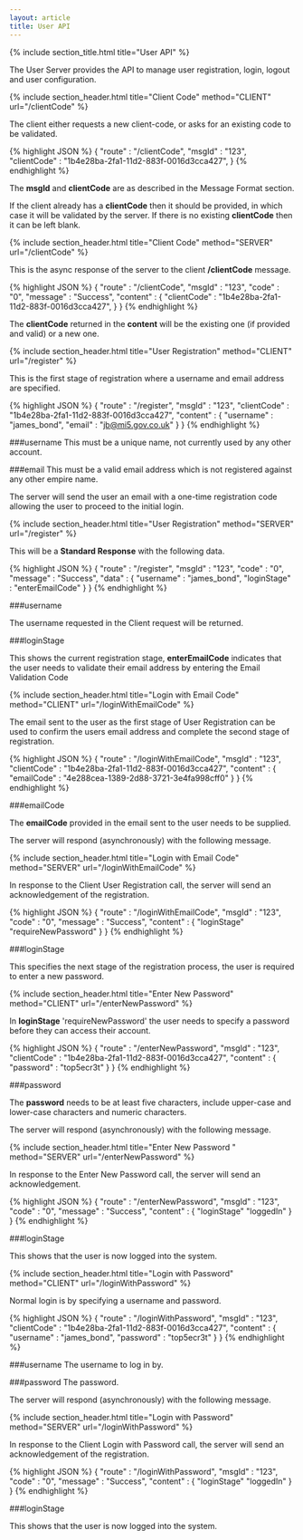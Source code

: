 ```yaml
---
layout: article
title: User API
---
```


{% include section_title.html title="User API" %}

The User Server provides the API to manage user registration, login, logout
and user configuration.



{% include section_header.html title="Client Code" method="CLIENT" url="/clientCode" %}

The client either requests a new client-code, or asks for an existing code to
be validated.

{% highlight JSON %}
{
  "route"           : "/clientCode",
  "msgId"           : "123",
  "clientCode"      : "1b4e28ba-2fa1-11d2-883f-0016d3cca427",
}
{% endhighlight %}

The **msgId** and **clientCode** are as described in the Message Format section.

If the client already has a **clientCode** then it should be provided, in which case
it will be validated by the server. If there is no existing **clientCode** then it
can be left blank.



{% include section_header.html title="Client Code" method="SERVER" url="/clientCode" %}

This is the async response of the server to the client **/clientCode** message.

{% highlight JSON %}
{
  "route"           : "/clientCode",
  "msgId"           : "123",
  "code"            : "0",
  "message"         : "Success",
  "content"            : {
    "clientCode"      : "1b4e28ba-2fa1-11d2-883f-0016d3cca427",
  }
}
{% endhighlight %}

The **clientCode** returned in the **content** will be the existing one (if
provided and valid) or a new one.



{% include section_header.html title="User Registration" method="CLIENT" url="/register" %}

This is the first stage of registration where a username and email address are specified.

{% highlight JSON %}
{
  "route"           : "/register",
  "msgId"           : "123",
  "clientCode"      : "1b4e28ba-2fa1-11d2-883f-0016d3cca427",
  "content"         : {
    "username"        : "james_bond",
    "email"           : "jb@mi5.gov.co.uk"
  }
}
{% endhighlight %}

###username
This must be a unique name, not currently used by any other account.

###email
This must be a valid email address which is not registered against any other empire
name.

The server will send the user an email with a one-time registration code allowing the
user to proceed to the initial login.



{% include section_header.html title="User Registration" method="SERVER" url="/register" %}

This will be a **Standard Response** with the following data.

{% highlight JSON %}
{
  "route"           : "/register",
  "msgId"           : "123",
  "code"            : "0",
  "message"         : "Success",
  "data"            : {
    "username"          : "james_bond",
    "loginStage"        : "enterEmailCode"
  }
}
{% endhighlight %}

###username

The username requested in the Client request will be returned.

###loginStage

This shows the current registration stage, **enterEmailCode** indicates that 
the user needs to validate their email address by entering the Email 
Validation Code



{% include section_header.html title="Login with Email Code" method="CLIENT" url="/loginWithEmailCode" %}

The email sent to the user as the first stage of User Registration can be used to
confirm the users email address and complete the second stage of registration.

{% highlight JSON %}
{
  "route"           : "/loginWithEmailCode",
  "msgId"           : "123",
  "clientCode"      : "1b4e28ba-2fa1-11d2-883f-0016d3cca427",
  "content"         : {
    "emailCode"       : "4e288cea-1389-2d88-3721-3e4fa998cff0"
  }
}
{% endhighlight %}


###emailCode

The **emailCode** provided in the email sent to the user needs to be supplied.


The server will respond (asynchronously) with the following message.



{% include section_header.html title="Login with Email Code" method="SERVER" url="/loginWithEmailCode" %}

In response to the Client User Registration call, the server will send an acknowledgement
of the registration.

{% highlight JSON %}
{
  "route"           : "/loginWithEmailCode",
  "msgId"           : "123",
  "code"            : "0",
  "message"         : "Success",
  "content"         : {
    "loginStage"       "requireNewPassword"
  }
}
{% endhighlight %}

###loginStage

This specifies the next stage of the registration process, the user is required
to enter a new password.



{% include section_header.html title="Enter New Password" method="CLIENT" url="/enterNewPassword" %}

In **loginStage** 'requireNewPassword' the user needs to specify a password before
they can access their account.

{% highlight JSON %}
{
  "route"           : "/enterNewPassword",
  "msgId"           : "123",
  "clientCode"      : "1b4e28ba-2fa1-11d2-883f-0016d3cca427",
  "content"         : {
    "password"        : "top5ecr3t"
  }
}
{% endhighlight %}

###password

The **password** needs to be at least five characters, include upper-case and
lower-case characters and numeric characters.

The server will respond (asynchronously) with the following message.



{% include section_header.html title="Enter New Password " method="SERVER" url="/enterNewPassword" %}

In response to the Enter New Password call, the server will send an acknowledgement.

{% highlight JSON %}
{
  "route"           : "/enterNewPassword",
  "msgId"           : "123",
  "code"            : "0",
  "message"         : "Success",
  "content"         : {
    "loginStage"       "loggedIn"
  }
}
{% endhighlight %}

###loginStage

This shows that the user is now logged into the system.



{% include section_header.html title="Login with Password" method="CLIENT" url="/loginWithPassword" %}

Normal login is by specifying a username and password.

{% highlight JSON %}
{
  "route"           : "/loginWithPassword",
  "msgId"           : "123",
  "clientCode"      : "1b4e28ba-2fa1-11d2-883f-0016d3cca427",
  "content"         : {
    "username"        : "james_bond",
    "password"        : "top5ecr3t"
  }
}
{% endhighlight %}


###username
The username to log in by.

###password
The password.

The server will respond (asynchronously) with the following message.



{% include section_header.html title="Login with Password" method="SERVER" url="/loginWithPassword" %}

In response to the Client Login with Password call, the server will send an acknowledgement
of the registration.

{% highlight JSON %}
{
  "route"           : "/loginWithPassword",
  "msgId"           : "123",
  "code"            : "0",
  "message"         : "Success",
  "content"         : {
    "loginStage"       "loggedIn"
  }
}
{% endhighlight %}

###loginStage

This shows that the user is now logged into the system.


